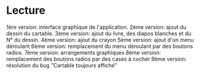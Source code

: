 # Lecture
1ère version: interface graphique de l'application.
2ème version: ajout du dessin du cartable.
3ème version: ajout du livre, des diapos blanches et du N° du dessin.
4ème version: ajout du crayon
5ème version: ajout d'un menu déroulant
6ème version: remplacement du menu déroulant par des boutons radios.
7ème version: arrangements graphiques
8ème version: remplacement des boutons radios par des cases à cocher
9ème version: résolution du bug "Cartable toujours affiché"
